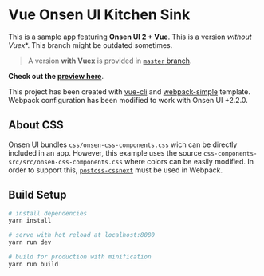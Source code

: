 # Vue Onsen UI Kitchen Sink

This is a sample app featuring **Onsen UI 2 + Vue**. This is a version *without Vuex**. This branch might be outdated sometimes.

> A version **with Vuex** is provided in [`master` branch](https://github.com/OnsenUI/vue-onsenui-kitchensink/tree/master).

**Check out the [preview here](https://onsenui.github.io/vue-onsenui-kitchensink/)**.

This project has been created with [vue-cli](https://github.com/vuejs/vue-cli) and [webpack-simple](https://github.com/vuejs-templates/webpack-simple) template. Webpack configuration has been modified to work with Onsen UI +2.2.0.

## About CSS

Onsen UI bundles `css/onsen-css-components.css` wich can be directly included in an app. However, this example uses the source `css-components-src/src/onsen-css-components.css` where colors can be easily modified. In order to support this, [`postcss-cssnext`](https://github.com/MoOx/postcss-cssnext) must be used in Webpack.


## Build Setup

``` bash
# install dependencies
yarn install

# serve with hot reload at localhost:8080
yarn run dev

# build for production with minification
yarn run build
```
